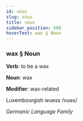 ```yaml
---
id: vüus
slug: vüus
title: vüus
sidebar_position: 598
hoverText: wax § Noun
---
```


### wax § Noun

**Verb**: to be a wax

**Noun**: wax

**Modifier**: wax-related

Luxembourgish wuess /vuəs/

*Germanic Language Family*